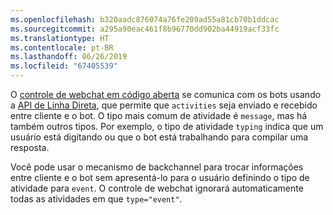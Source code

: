 ```yaml
---
ms.openlocfilehash: b320aadc876074a76fe209ad55a81cb70b1ddcac
ms.sourcegitcommit: a295a90eac461f8b96770dd902ba44919acf33fc
ms.translationtype: HT
ms.contentlocale: pt-BR
ms.lasthandoff: 06/26/2019
ms.locfileid: "67405539"
---
```

O <a href="https://github.com/Microsoft/BotFramework-WebChat" target="_blank">controle de webchat em código aberta</a> se comunica com os bots usando a [API de Linha Direta](https://docs.botframework.com/restapi/directline3/#navtitle), que permite que `activities` seja enviado e recebido entre cliente e o bot. O tipo mais comum de atividade é `message`, mas há também outros tipos. Por exemplo, o tipo de atividade `typing` indica que um usuário está digitando ou que o bot está trabalhando para compilar uma resposta. 

Você pode usar o mecanismo de backchannel para trocar informações entre cliente e o bot sem apresentá-lo para o usuário definindo o tipo de atividade para `event`. O controle de webchat ignorará automaticamente todas as atividades em que `type="event"`.